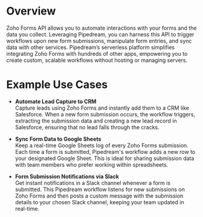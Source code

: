 # Overview

Zoho Forms API allows you to automate interactions with your forms and the data you collect. Leveraging Pipedream, you can harness this API to trigger workflows upon new form submissions, manipulate form entries, and sync data with other services. Pipedream’s serverless platform simplifies integrating Zoho Forms with hundreds of other apps, empowering you to create custom, scalable workflows without hosting or managing servers.

# Example Use Cases

- **Automate Lead Capture to CRM**  
  Capture leads using Zoho Forms and instantly add them to a CRM like Salesforce. When a new form submission occurs, the workflow triggers, extracting the submission data and creating a new lead record in Salesforce, ensuring that no lead falls through the cracks.

- **Sync Form Data to Google Sheets**  
  Keep a real-time Google Sheets log of every Zoho Forms submission. Each time a form is submitted, Pipedream's workflow adds a new row to your designated Google Sheet. This is ideal for sharing submission data with team members who prefer working within spreadsheets.

- **Form Submission Notifications via Slack**  
  Get instant notifications in a Slack channel whenever a form is submitted. This Pipedream workflow listens for new submissions on Zoho Forms and then posts a custom message with the submission details to your chosen Slack channel, keeping your team updated in real-time.
